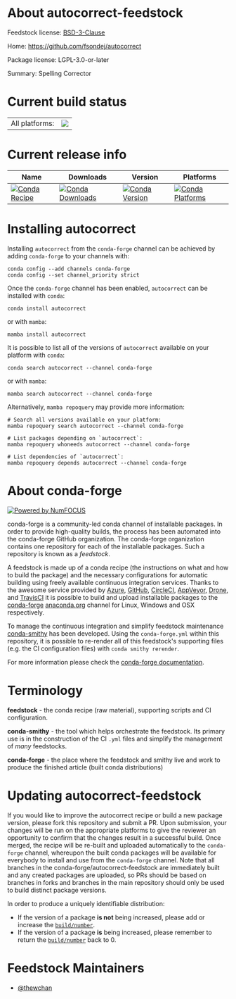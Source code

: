 About autocorrect-feedstock
===========================

Feedstock license: [BSD-3-Clause](https://github.com/conda-forge/autocorrect-feedstock/blob/main/LICENSE.txt)

Home: https://github.com/fsondej/autocorrect

Package license: LGPL-3.0-or-later

Summary: Spelling Corrector

Current build status
====================


<table><tr><td>All platforms:</td>
    <td>
      <a href="https://dev.azure.com/conda-forge/feedstock-builds/_build/latest?definitionId=17044&branchName=main">
        <img src="https://dev.azure.com/conda-forge/feedstock-builds/_apis/build/status/autocorrect-feedstock?branchName=main">
      </a>
    </td>
  </tr>
</table>

Current release info
====================

| Name | Downloads | Version | Platforms |
| --- | --- | --- | --- |
| [![Conda Recipe](https://img.shields.io/badge/recipe-autocorrect-green.svg)](https://anaconda.org/conda-forge/autocorrect) | [![Conda Downloads](https://img.shields.io/conda/dn/conda-forge/autocorrect.svg)](https://anaconda.org/conda-forge/autocorrect) | [![Conda Version](https://img.shields.io/conda/vn/conda-forge/autocorrect.svg)](https://anaconda.org/conda-forge/autocorrect) | [![Conda Platforms](https://img.shields.io/conda/pn/conda-forge/autocorrect.svg)](https://anaconda.org/conda-forge/autocorrect) |

Installing autocorrect
======================

Installing `autocorrect` from the `conda-forge` channel can be achieved by adding `conda-forge` to your channels with:

```
conda config --add channels conda-forge
conda config --set channel_priority strict
```

Once the `conda-forge` channel has been enabled, `autocorrect` can be installed with `conda`:

```
conda install autocorrect
```

or with `mamba`:

```
mamba install autocorrect
```

It is possible to list all of the versions of `autocorrect` available on your platform with `conda`:

```
conda search autocorrect --channel conda-forge
```

or with `mamba`:

```
mamba search autocorrect --channel conda-forge
```

Alternatively, `mamba repoquery` may provide more information:

```
# Search all versions available on your platform:
mamba repoquery search autocorrect --channel conda-forge

# List packages depending on `autocorrect`:
mamba repoquery whoneeds autocorrect --channel conda-forge

# List dependencies of `autocorrect`:
mamba repoquery depends autocorrect --channel conda-forge
```


About conda-forge
=================

[![Powered by
NumFOCUS](https://img.shields.io/badge/powered%20by-NumFOCUS-orange.svg?style=flat&colorA=E1523D&colorB=007D8A)](https://numfocus.org)

conda-forge is a community-led conda channel of installable packages.
In order to provide high-quality builds, the process has been automated into the
conda-forge GitHub organization. The conda-forge organization contains one repository
for each of the installable packages. Such a repository is known as a *feedstock*.

A feedstock is made up of a conda recipe (the instructions on what and how to build
the package) and the necessary configurations for automatic building using freely
available continuous integration services. Thanks to the awesome service provided by
[Azure](https://azure.microsoft.com/en-us/services/devops/), [GitHub](https://github.com/),
[CircleCI](https://circleci.com/), [AppVeyor](https://www.appveyor.com/),
[Drone](https://cloud.drone.io/welcome), and [TravisCI](https://travis-ci.com/)
it is possible to build and upload installable packages to the
[conda-forge](https://anaconda.org/conda-forge) [anaconda.org](https://anaconda.org/)
channel for Linux, Windows and OSX respectively.

To manage the continuous integration and simplify feedstock maintenance
[conda-smithy](https://github.com/conda-forge/conda-smithy) has been developed.
Using the ``conda-forge.yml`` within this repository, it is possible to re-render all of
this feedstock's supporting files (e.g. the CI configuration files) with ``conda smithy rerender``.

For more information please check the [conda-forge documentation](https://conda-forge.org/docs/).

Terminology
===========

**feedstock** - the conda recipe (raw material), supporting scripts and CI configuration.

**conda-smithy** - the tool which helps orchestrate the feedstock.
                   Its primary use is in the construction of the CI ``.yml`` files
                   and simplify the management of *many* feedstocks.

**conda-forge** - the place where the feedstock and smithy live and work to
                  produce the finished article (built conda distributions)


Updating autocorrect-feedstock
==============================

If you would like to improve the autocorrect recipe or build a new
package version, please fork this repository and submit a PR. Upon submission,
your changes will be run on the appropriate platforms to give the reviewer an
opportunity to confirm that the changes result in a successful build. Once
merged, the recipe will be re-built and uploaded automatically to the
`conda-forge` channel, whereupon the built conda packages will be available for
everybody to install and use from the `conda-forge` channel.
Note that all branches in the conda-forge/autocorrect-feedstock are
immediately built and any created packages are uploaded, so PRs should be based
on branches in forks and branches in the main repository should only be used to
build distinct package versions.

In order to produce a uniquely identifiable distribution:
 * If the version of a package **is not** being increased, please add or increase
   the [``build/number``](https://docs.conda.io/projects/conda-build/en/latest/resources/define-metadata.html#build-number-and-string).
 * If the version of a package **is** being increased, please remember to return
   the [``build/number``](https://docs.conda.io/projects/conda-build/en/latest/resources/define-metadata.html#build-number-and-string)
   back to 0.

Feedstock Maintainers
=====================

* [@thewchan](https://github.com/thewchan/)

